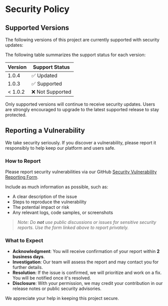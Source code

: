 # Security Policy

## Supported Versions

The following versions of this project are currently supported with security updates:

The following table summarizes the support status for each version:

| Version       | Support Status      |
| ------------- | ------------------- |
| 1.0.4         | ✅ Updated          |
| 1.0.3         | ✅ Supported        |
| < 1.0.2       | ❌ Not Supported    |

Only supported versions will continue to receive security updates. Users are strongly encouraged to upgrade to the latest supported release to stay protected.

## Reporting a Vulnerability

We take security seriously. If you discover a vulnerability, please report it responsibly to help keep our platform and users safe.

### How to Report

Please report security vulnerabilities via our GitHub [Security Vulnerability Reporting Form](https://github.com/aeroneura/aeroneura.github.io/issues/new?assignees=&labels=bug%2Csecurity&template=security-report.md&title=%5BSECURITY%5D+).

Include as much information as possible, such as:

- A clear description of the issue
- Steps to reproduce the vulnerability
- The potential impact or risk
- Any relevant logs, code samples, or screenshots

> _Note: Do **not** use public discussions or issues for sensitive security reports. Use the form linked above to report privately._

### What to Expect

- **Acknowledgment**: You will receive confirmation of your report within **2 business days**.
- **Investigation**: Our team will assess the report and may contact you for further details.
- **Resolution**: If the issue is confirmed, we will prioritize and work on a fix. You will be notified once it's resolved.
- **Disclosure**: With your permission, we may credit your contribution in our release notes or public security advisories.

We appreciate your help in keeping this project secure.